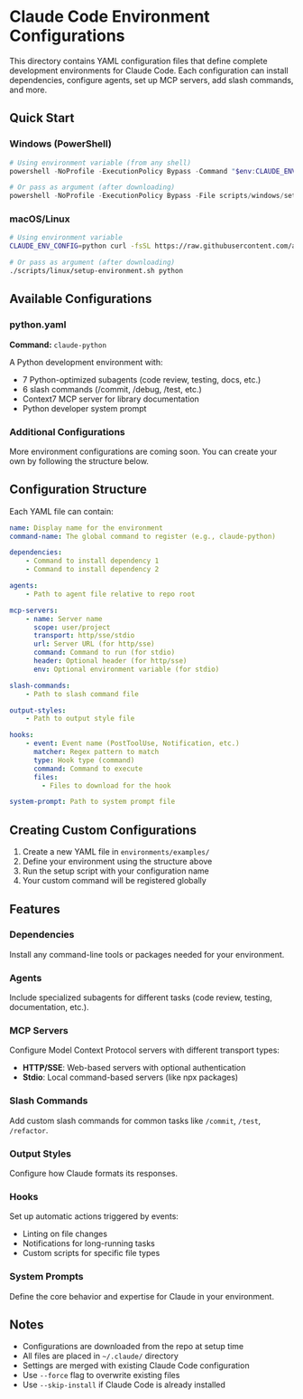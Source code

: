 # Claude Code Environment Configurations

This directory contains YAML configuration files that define complete development environments for Claude Code. Each configuration can install dependencies, configure agents, set up MCP servers, add slash commands, and more.

## Quick Start

### Windows (PowerShell)
```powershell
# Using environment variable (from any shell)
powershell -NoProfile -ExecutionPolicy Bypass -Command "$env:CLAUDE_ENV_CONFIG='python'; iex (irm 'https://raw.githubusercontent.com/alex-feel/claude-code-toolbox/main/scripts/windows/setup-environment.ps1')"

# Or pass as argument (after downloading)
powershell -NoProfile -ExecutionPolicy Bypass -File scripts/windows/setup-environment.ps1 python
```

### macOS/Linux
```bash
# Using environment variable
CLAUDE_ENV_CONFIG=python curl -fsSL https://raw.githubusercontent.com/alex-feel/claude-code-toolbox/main/scripts/linux/setup-environment.sh | bash

# Or pass as argument (after downloading)
./scripts/linux/setup-environment.sh python
```

## Available Configurations

### python.yaml
**Command:** `claude-python`

A Python development environment with:
- 7 Python-optimized subagents (code review, testing, docs, etc.)
- 6 slash commands (/commit, /debug, /test, etc.)
- Context7 MCP server for library documentation
- Python developer system prompt

### Additional Configurations

More environment configurations are coming soon. You can create your own by following the structure below.

## Configuration Structure

Each YAML file can contain:

```yaml
name: Display name for the environment
command-name: The global command to register (e.g., claude-python)

dependencies:
    - Command to install dependency 1
    - Command to install dependency 2

agents:
    - Path to agent file relative to repo root

mcp-servers:
    - name: Server name
      scope: user/project
      transport: http/sse/stdio
      url: Server URL (for http/sse)
      command: Command to run (for stdio)
      header: Optional header (for http/sse)
      env: Optional environment variable (for stdio)

slash-commands:
    - Path to slash command file

output-styles:
    - Path to output style file

hooks:
    - event: Event name (PostToolUse, Notification, etc.)
      matcher: Regex pattern to match
      type: Hook type (command)
      command: Command to execute
      files:
        - Files to download for the hook

system-prompt: Path to system prompt file
```

## Creating Custom Configurations

1. Create a new YAML file in `environments/examples/`
2. Define your environment using the structure above
3. Run the setup script with your configuration name
4. Your custom command will be registered globally

## Features

### Dependencies
Install any command-line tools or packages needed for your environment.

### Agents
Include specialized subagents for different tasks (code review, testing, documentation, etc.).

### MCP Servers
Configure Model Context Protocol servers with different transport types:
- **HTTP/SSE**: Web-based servers with optional authentication
- **Stdio**: Local command-based servers (like npx packages)

### Slash Commands
Add custom slash commands for common tasks like `/commit`, `/test`, `/refactor`.

### Output Styles
Configure how Claude formats its responses.

### Hooks
Set up automatic actions triggered by events:
- Linting on file changes
- Notifications for long-running tasks
- Custom scripts for specific file types

### System Prompts
Define the core behavior and expertise for Claude in your environment.

## Notes

- Configurations are downloaded from the repo at setup time
- All files are placed in `~/.claude/` directory
- Settings are merged with existing Claude Code configuration
- Use `--force` flag to overwrite existing files
- Use `--skip-install` if Claude Code is already installed
